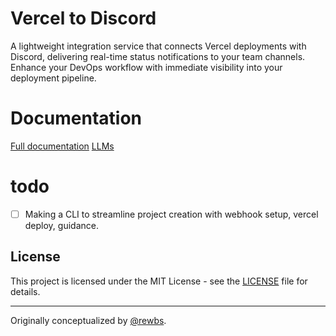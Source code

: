 # Vercel to Discord

A lightweight integration service that connects Vercel deployments with Discord,
delivering real-time status notifications to your team channels. Enhance your
DevOps workflow with immediate visibility into your deployment pipeline.

# Documentation

[Full documentation](https://www.vercord.lol/)
[LLMs](https://www.vercord.lol/llms-full.txt)

# todo

- [ ] Making a CLI to streamline project creation with webhook setup, vercel
      deploy, guidance.

## License

This project is licensed under the MIT License - see the [LICENSE](LICENSE) file
for details.

---

Originally conceptualized by [@rewbs](https://github.com/rewbs).
